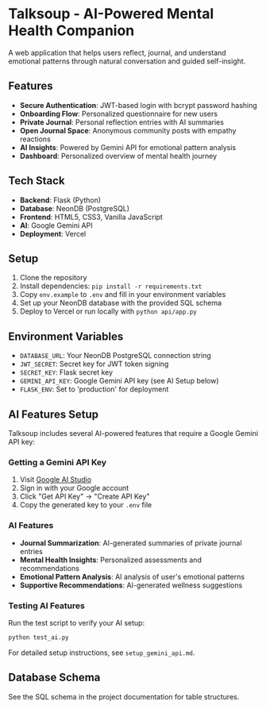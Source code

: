# Talksoup - AI-Powered Mental Health Companion

A web application that helps users reflect, journal, and understand emotional patterns through natural conversation and guided self-insight.

## Features

- **Secure Authentication**: JWT-based login with bcrypt password hashing
- **Onboarding Flow**: Personalized questionnaire for new users
- **Private Journal**: Personal reflection entries with AI summaries
- **Open Journal Space**: Anonymous community posts with empathy reactions
- **AI Insights**: Powered by Gemini API for emotional pattern analysis
- **Dashboard**: Personalized overview of mental health journey

## Tech Stack

- **Backend**: Flask (Python)
- **Database**: NeonDB (PostgreSQL)
- **Frontend**: HTML5, CSS3, Vanilla JavaScript
- **AI**: Google Gemini API
- **Deployment**: Vercel

## Setup

1. Clone the repository
2. Install dependencies: `pip install -r requirements.txt`
3. Copy `env.example` to `.env` and fill in your environment variables
4. Set up your NeonDB database with the provided SQL schema
5. Deploy to Vercel or run locally with `python api/app.py`

## Environment Variables

- `DATABASE_URL`: Your NeonDB PostgreSQL connection string
- `JWT_SECRET`: Secret key for JWT token signing
- `SECRET_KEY`: Flask secret key
- `GEMINI_API_KEY`: Google Gemini API key (see AI Setup below)
- `FLASK_ENV`: Set to 'production' for deployment

## AI Features Setup

Talksoup includes several AI-powered features that require a Google Gemini API key:

### Getting a Gemini API Key
1. Visit [Google AI Studio](https://aistudio.google.com/)
2. Sign in with your Google account
3. Click "Get API Key" → "Create API Key"
4. Copy the generated key to your `.env` file

### AI Features
- **Journal Summarization**: AI-generated summaries of private journal entries
- **Mental Health Insights**: Personalized assessments and recommendations  
- **Emotional Pattern Analysis**: AI analysis of user's emotional patterns
- **Supportive Recommendations**: AI-generated wellness suggestions

### Testing AI Features
Run the test script to verify your AI setup:
```bash
python test_ai.py
```

For detailed setup instructions, see `setup_gemini_api.md`.

## Database Schema

See the SQL schema in the project documentation for table structures.
